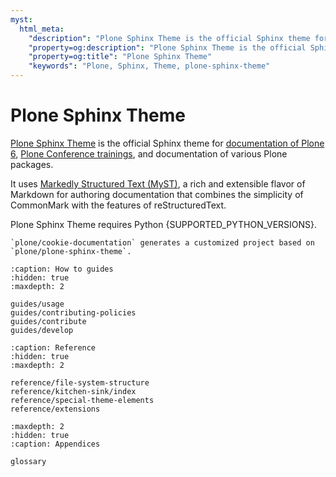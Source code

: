 ```yaml
---
myst:
  html_meta:
    "description": "Plone Sphinx Theme is the official Sphinx theme for documentation of Plone 6, Plone Conference trainings, and documentation of various Plone packages."
    "property=og:description": "Plone Sphinx Theme is the official Sphinx theme for documentation of Plone 6, Plone Conference trainings, and documentation of various Plone packages."
    "property=og:title": "Plone Sphinx Theme"
    "keywords": "Plone, Sphinx, Theme, plone-sphinx-theme"
---
```


# Plone Sphinx Theme

[Plone Sphinx Theme](https://github.com/plone/plone-sphinx-theme) is the official Sphinx theme for [documentation of Plone 6](https://6.docs.plone.org/), [Plone Conference trainings](https://training.plone.org/), and documentation of various Plone packages.

It uses [Markedly Structured Text (MyST)](https://myst-parser.readthedocs.io/en/latest/), a rich and extensible flavor of Markdown for authoring documentation that combines the simplicity of CommonMark with the features of reStructuredText.

Plone Sphinx Theme requires Python {SUPPORTED_PYTHON_VERSIONS}.


```{todo}
`plone/cookie-documentation` generates a customized project based on `plone/plone-sphinx-theme`.
```

 ```{toctree}
:caption: How to guides
:hidden: true
:maxdepth: 2

guides/usage
guides/contributing-policies
guides/contribute
guides/develop
```

```{toctree}
:caption: Reference
:hidden: true
:maxdepth: 2

reference/file-system-structure
reference/kitchen-sink/index
reference/special-theme-elements
reference/extensions
```

```{toctree}
:maxdepth: 2
:hidden: true
:caption: Appendices

glossary
```